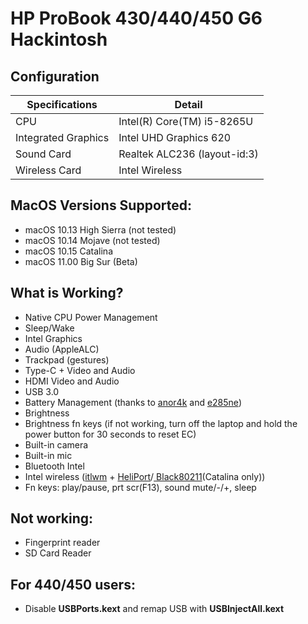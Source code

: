 # HP ProBook 430/440/450 G6 Hackintosh

## Configuration

| Specifications      | Detail                       |
| ------------------- | ---------------------------- |
| CPU                 | Intel(R) Core(TM) i5-8265U   |
| Integrated Graphics | Intel UHD Graphics 620       |
| Sound Card          | Realtek ALC236 (layout-id:3) |
| Wireless Card       | Intel Wireless               |

## MacOS Versions Supported:

- macOS 10.13 High Sierra (not tested)
- macOS 10.14 Mojave (not tested)
- macOS 10.15 Catalina
- macOS 11.00 Big Sur (Beta)

## What is Working?

- Native CPU Power Management
- Sleep/Wake
- Intel Graphics
- Audio (AppleALC)
- Trackpad (gestures)
- Type-C + Video and Audio
- HDMI Video and Audio
- USB 3.0
- Battery Management (thanks to [anor4k](https://www.tonymacx86.com/threads/guide-how-to-patch-dsdt-for-working-battery-status.116102/page-500#post-2021126) and [e285ne](https://www.tonymacx86.com/threads/guide-hp-probook-430-g6-whiskey-lake.282302/page-6#post-2147595))
- Brightness
- Brightness fn keys (if not working, turn off the laptop and hold the power button for 30 seconds to reset EC)
- Built-in camera
- Built-in mic
- Bluetooth Intel
- Intel wireless ([itlwm](https://github.com/OpenIntelWireless/itlwm) + [HeliPort](https://github.com/OpenIntelWireless/HeliPort)/[
  Black80211](https://github.com/usr-sse2/Black80211-Catalina)(Catalina only))
- Fn keys: play/pause, prt scr(F13), sound mute/-/+, sleep

## Not working:

- Fingerprint reader
- SD Card Reader

## For 440/450 users:

- Disable **USBPorts.kext** and remap USB with **USBInjectAll.kext**
